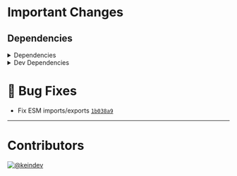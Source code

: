 # Important Changes

## Dependencies

<details>
<summary>Dependencies</summary>

- Changed **[package-json-helper](https://www.npmjs.com/package/package-json-helper)** from `^4.0.3` to `^4.0.5`
- Changed **[stdout-update](https://www.npmjs.com/package/stdout-update)** from `^3.0.4` to `^3.0.6`
- Changed **[yargs](https://www.npmjs.com/package/yargs)** from `^17.4.0` to `^17.4.1`
- Bumped **[glob](https://www.npmjs.com/package/glob)** from `^7.2.0` to `^8.0.1`

</details>

<details>
<summary>Dev Dependencies</summary>

- Changed **[@types/node](https://www.npmjs.com/package/@types/node)** from `^17.0.23` to `^17.0.25`
- Changed **[@typescript-eslint/eslint-plugin](https://www.npmjs.com/package/@typescript-eslint/eslint-plugin)** from `^5.18.0` to `^5.20.0`
- Changed **[@typescript-eslint/parser](https://www.npmjs.com/package/@typescript-eslint/parser)** from `^5.18.0` to `^5.20.0`
- Changed **[changelog-guru](https://www.npmjs.com/package/changelog-guru)** from `^4.0.4` to `^4.0.5`
- Changed **[cspell](https://www.npmjs.com/package/cspell)** from `^5.19.5` to `^5.19.7`
- Changed **[eslint](https://www.npmjs.com/package/eslint)** from `^8.12.0` to `^8.13.0`
- Changed **[eslint-plugin-import](https://www.npmjs.com/package/eslint-plugin-import)** from `^2.25.4` to `^2.26.0`
- Changed **[eslint-plugin-jest](https://www.npmjs.com/package/eslint-plugin-jest)** from `^26.1.3` to `^26.1.4`
- Changed **[figma-portal](https://www.npmjs.com/package/figma-portal)** from `^1.0.0` to `^1.0.1`
- Bumped **[@tagproject/ts-package-shared-config](https://www.npmjs.com/package/@tagproject/ts-package-shared-config)** from `^7.3.3` to `^9.0.7`
- Bumped **[@tagproject/vscode-shared-config](https://www.npmjs.com/package/@tagproject/vscode-shared-config)** from `^1.2.5` to `^2.0.0`

</details>

# :bug: Bug Fixes

- Fix ESM imports/exports [`1b038a9`](https://github.com/keindev/ghinfo/commit/1b038a9e71f9f4ea1d709fbf5cb6958ae8d1801a)

---

# Contributors

[![@keindev](https://avatars.githubusercontent.com/u/4527292?v=4&s=40)](https://github.com/keindev)
